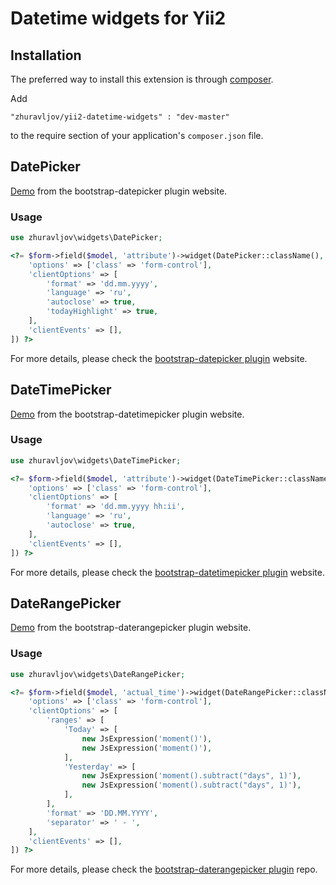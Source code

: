 Datetime widgets for Yii2
=========================

Installation
------------

The preferred way to install this extension is through [composer](http://getcomposer.org/download/).

Add

```
"zhuravljov/yii2-datetime-widgets" : "dev-master"
```

to the require section of your application's `composer.json` file.

DatePicker
----------

[Demo](http://eternicode.github.io/bootstrap-datepicker/) from the bootstrap-datepicker plugin website.

### Usage

```php
use zhuravljov\widgets\DatePicker;
```

```php
<?= $form->field($model, 'attribute')->widget(DatePicker::className(), [
    'options' => ['class' => 'form-control'],
    'clientOptions' => [
        'format' => 'dd.mm.yyyy',
        'language' => 'ru',
        'autoclose' => true,
        'todayHighlight' => true,
    ],
    'clientEvents' => [],
]) ?>
```

For more details, please check the [bootstrap-datepicker plugin](http://bootstrap-datepicker.readthedocs.org/en/latest/) website.

DateTimePicker
--------------

[Demo](http://www.malot.fr/bootstrap-datetimepicker/demo.php) from the bootstrap-datetimepicker plugin website.


### Usage

```php
use zhuravljov\widgets\DateTimePicker;
```

```php
<?= $form->field($model, 'attribute')->widget(DateTimePicker::className(), [
    'options' => ['class' => 'form-control'],
    'clientOptions' => [
        'format' => 'dd.mm.yyyy hh:ii',
        'language' => 'ru',
        'autoclose' => true,
    ],
    'clientEvents' => [],
]) ?>
```

For more details, please check the [bootstrap-datetimepicker plugin](http://www.malot.fr/bootstrap-datetimepicker/index.php) website.

DateRangePicker
---------------

[Demo](http://www.dangrossman.info/2012/08/20/a-date-range-picker-for-twitter-bootstrap/) from the bootstrap-daterangepicker plugin website.

### Usage

```php
use zhuravljov\widgets\DateRangePicker;
```

```php
<?= $form->field($model, 'actual_time')->widget(DateRangePicker::className(), [
    'options' => ['class' => 'form-control'],
    'clientOptions' => [
        'ranges' => [
            'Today' => [
                new JsExpression('moment()'),
                new JsExpression('moment()'),
            ],
            'Yesterday' => [
                new JsExpression('moment().subtract("days", 1)'),
                new JsExpression('moment().subtract("days", 1)'),
            ],
        ],
        'format' => 'DD.MM.YYYY',
        'separator' => ' - ',
    ],
    'clientEvents' => [],
]) ?>
```

For more details, please check the [bootstrap-daterangepicker plugin](https://github.com/dangrossman/bootstrap-daterangepicker) repo.
